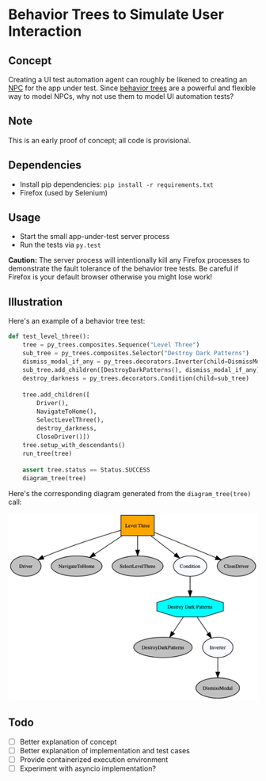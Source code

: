 # Behavior Trees to Simulate User Interaction

## Concept
Creating a UI test automation agent can roughly be likened to creating an [NPC](https://en.wikipedia.org/wiki/Non-player_character) for the app under test. Since [behavior trees](https://en.wikipedia.org/wiki/Behavior_tree_(artificial_intelligence,_robotics_and_control)) are a powerful and flexible way to model NPCs, why not use them to model UI automation tests?

## Note
This is an early proof of concept; all code is provisional.

## Dependencies
* Install pip dependencies: `pip install -r requirements.txt`
* Firefox (used by Selenium)

## Usage
* Start the small app-under-test server process
* Run the tests via `py.test`

**Caution:** The server process will intentionally kill any Firefox processes to demonstrate the fault tolerance of the behavior tree tests. Be careful if Firefox is your default browser otherwise you might lose work!

## Illustration
Here's an example of a behavior tree test:

```python
def test_level_three():
    tree = py_trees.composites.Sequence("Level Three")
    sub_tree = py_trees.composites.Selector("Destroy Dark Patterns")
    dismiss_modal_if_any = py_trees.decorators.Inverter(child=DismissModal())
    sub_tree.add_children([DestroyDarkPatterns(), dismiss_modal_if_any])
    destroy_darkness = py_trees.decorators.Condition(child=sub_tree)

    tree.add_children([
        Driver(),
        NavigateToHome(),
        SelectLevelThree(),
        destroy_darkness,
        CloseDriver()])
    tree.setup_with_descendants()
    run_tree(tree)

    assert tree.status == Status.SUCCESS
    diagram_tree(tree)
```

Here's the corresponding diagram generated from the `diagram_tree(tree)` call:

![Behavior tree diagram](images/level_three.png?raw=true)

## Todo
- [ ] Better explanation of concept
- [ ] Better explanation of implementation and test cases
- [ ] Provide containerized execution environment
- [ ] Experiment with asyncio implementation?